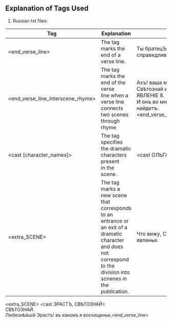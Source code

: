 ## Explanation of Tags Used
1. Russian txt files:

| Tag                | Explanation                           | Example
| ------------------ | ------------------------------------- |------------- 
| <end_verse_line>   | The tag marks the end of a verse line. |Ты братецЪ думаешь конечно справедливо. <end_verse_line>                                                        
| <end_verse_line_interscene_rhyme> |The tag marks the end of the verse <br>line when a verse line connects two scenes through rhyme|Ахъ! ваша мнѣ любовь — но           Свѣтознай идетъ.<br>ЯВЛЕНІЕ 8.<br> И онъ во мнѣ любовь такую же найдетъ.<end_verse_line_interscene_rhyme>
|<cast [character_names]>| The tag specifies the dramatic characters present<br> in the scene.|<cast ОЛЬГА, СВѢТОЗНАЙ>                                    
|<extra_SCENE>|The tag marks a new scene that corresponds<br>to an entrance or an exit of a dramatic character<br>and does not correspond to the division into scnenes in the publication.|Что вижу, Свѣтознай? нечаянно явленье.<br>
<extra_SCENE> <cast ЭРАСТЪ, СВѢТОЗНАЙ><br>
СВѢТОЗНАЙ.<br>
Любезнѣйшій Эрастъ! въ какомъ я восхищеньи,<end_verse_line><br>
